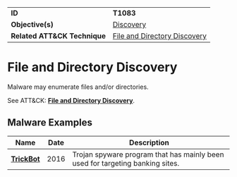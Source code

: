 |||
|---------|------------------------|
|**ID**|**T1083**|
|**Objective(s)**|[Discovery](../discovery)|
|**Related ATT&CK Technique**|[File and Directory Discovery](https://attack.mitre.org/techniques/T1083)|


File and Directory Discovery
============================
Malware may enumerate files and/or directories. 

See ATT&CK: [**File and Directory Discovery**](https://attack.mitre.org/techniques/T1083).

Malware Examples
----------------
|Name|Date|Description|
|-----------------------------|-----------|-----------------------------|
|[**TrickBot**](../xample-malware/trickbot.md)|2016|Trojan spyware program that has mainly been used for targeting banking sites.|
